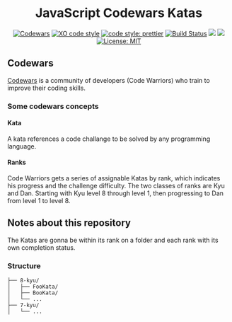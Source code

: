 <h1 align="center"> JavaScript Codewars Katas </h1>
<div align="center">

[![Codewars](https://www.codewars.com/users/AsmusGerman/badges/micro)](https://www.codewars.com/users/AsmusGerman)
[![XO code style](https://img.shields.io/badge/code_style-XO-5ed9c7.svg)](https://github.com/xojs/xo)
[![code style: prettier](https://img.shields.io/badge/code_style-prettier-ff69b4.svg?style=flat-square)](https://github.com/prettier/prettier)
[![Build Status](https://dev.azure.com/germanAsmus/germanasmusmaher/_apis/build/status/AsmusGerman.javascript-codewars-katas?branchName=master)](https://dev.azure.com/germanAsmus/germanasmusmaher/_build/latest?definitionId=4&branchName=master)
![](https://david-dm.org/AsmusGerman/javascript-codewars-katas.svg)
![](https://david-dm.org/AsmusGerman/javascript-codewars-katas/dev-status.svg)
[![License: MIT](https://img.shields.io/badge/License-MIT-yellow.svg)](https://opensource.org/licenses/MIT)

</div>

## Codewars

[Codewars](https://www.codewars.com/) is a community of developers (Code Warriors) who train to improve their coding skills.

### Some codewars concepts

#### Kata

A kata references a code challange to be solved by any programming language.

#### Ranks

Code Warriors gets a series of assignable Katas by rank, which indicates his progress and the challenge difficulty.
The two classes of ranks are Kyu and Dan. Starting with Kyu level 8 through level 1, then progressing to Dan from level 1 to level 8.

## Notes about this repository

The Katas are gonna be within its rank on a folder and each rank with its own completion status.

### Structure

```
├── 8-kyu/
│   ├── FooKata/
│   ├── BooKata/
│   └── ...
├── 7-kyu/
│   └── ...
```
